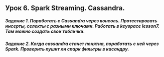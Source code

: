 ## Урок 6. Spark Streaming. Cassandra.

##### Задание 1. Поработать с Cassandra через консоль. Протестировать инсерты, селекты с разными ключами. Работать в keyspace lesson7. Там можно создать свои таблички.



##### Задание 2. Когда cassandra станет понятна, поработать с ней через Spark. Проверить пушит ли спарк фильтры в касандру.